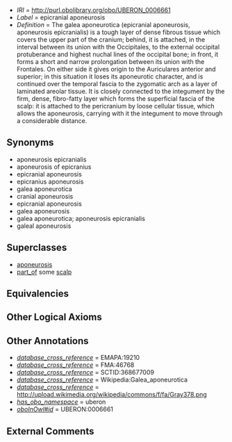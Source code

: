  * *IRI* = http://purl.obolibrary.org/obo/UBERON_0006661
 * *Label* = epicranial aponeurosis
 * *Definition* = The galea aponeurotica (epicranial aponeurosis, aponeurosis epicranialis) is a tough layer of dense fibrous tissue which covers the upper part of the cranium; behind, it is attached, in the interval between its union with the Occipitales, to the external occipital protuberance and highest nuchal lines of the occipital bone; in front, it forms a short and narrow prolongation between its union with the Frontales. On either side it gives origin to the Auriculares anterior and superior; in this situation it loses its aponeurotic character, and is continued over the temporal fascia to the zygomatic arch as a layer of laminated areolar tissue. It is closely connected to the integument by the firm, dense, fibro-fatty layer which forms the superficial fascia of the scalp: it is attached to the pericranium by loose cellular tissue, which allows the aponeurosis, carrying with it the integument to move through a considerable distance.

## Synonyms

 * aponeurosis epicranialis
 * aponeurosis of epicranius
 * epicranial aponeurosis
 * epicranius aponeurosis
 * galea aponeurotica
 * cranial aponeurosis
 * epicranial aponeurosis
 * galea aponeurosis
 * galea aponeurotica; aponeurosis epicranialis
 * galeal aponeurosis

## Superclasses

 * [aponeurosis](../../UBERON/14/UBERON_0006614.md)
 * [part_of](../../BFO/50/BFO_0000050.md) some [scalp](../../UBERON/03/UBERON_0000403.md)

## Equivalencies


## Other Logical Axioms


## Other Annotations

 * *[database_cross_reference](../../ef/oboInOwl#hasDbXref.md)* = EMAPA:19210
 * *[database_cross_reference](../../ef/oboInOwl#hasDbXref.md)* = FMA:46768
 * *[database_cross_reference](../../ef/oboInOwl#hasDbXref.md)* = SCTID:368677009
 * *[database_cross_reference](../../ef/oboInOwl#hasDbXref.md)* = Wikipedia:Galea_aponeurotica
 * *[database_cross_reference](../../ef/oboInOwl#hasDbXref.md)* = http://upload.wikimedia.org/wikipedia/commons/f/fa/Gray378.png
 * *[has_obo_namespace](../../ce/oboInOwl#hasOBONamespace.md)* = uberon
 * *[oboInOwl#id](../../id/oboInOwl#id.md)* = UBERON:0006661

## External Comments

